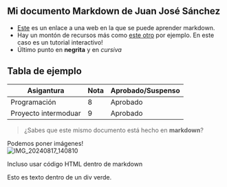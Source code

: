 ## Mi documento Markdown de Juan José Sánchez

* [Este](https://www.markdownguide.org/basic-syntax/) es un enlace a una web en la que se puede aprender markdown.
* Hay un montón de recursos más como [este otro](https://www.markdowntutorial.com/) por ejemplo. En este caso es un tutorial interactivo!
* Último punto en **negrita** y en *cursiva*
  
## Tabla de ejemplo

| Asigantura             | Nota | Aprobado/Suspenso   |
|------------------------|------|---------------------|
| Programación           |  8   |       Aprobado      |
| Proyecto intermoduar   |  9   |       Aprobado      |


> ¿Sabes que este mismo documento está hecho en **markdown**?

Podemos poner imágenes!  
![IMG_20240817_140810](https://github.com/user-attachments/assets/1e4e2c35-cd02-4d89-8d62-2b17ea25b5f9)

Incluso usar código HTML dentro de markdown

<div class="recuadro-verde">
    Esto es texto dentro de un div verde.
</div>
